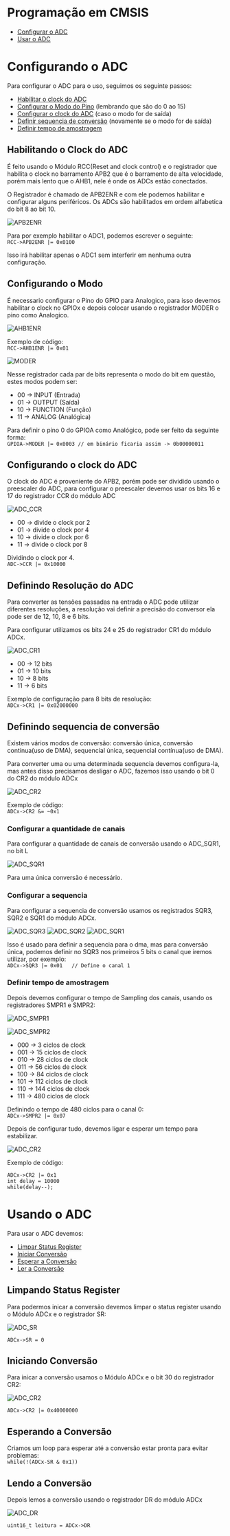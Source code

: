 # Programação em CMSIS

- [Configurar o ADC](#Configurando-o-ADC)
- [Usar o ADC](#Usando-o-ADC)

# Configurando o ADC

Para configurar o ADC para o uso, seguimos os seguinte passos:

- [Habilitar o clock do ADC](#Habilitando-o-Clock-do-ADC)
- [Configurar o Modo do Pino](#Configurando-o-Modo) (lembrando que são do 0 ao 15)
- [Configurar o clock do ADC](#Configurando-o-clock-do-ADC) (caso o modo for de saída)
- [Definir sequencia de conversão](#Definindo-sequencia-de-conversão) (novamente se o modo for de saída)
- [Definir tempo de amostragem](#Definir-tempo-de-amostragem)

## Habilitando o Clock do ADC

É feito usando o Módulo RCC(Reset and clock control) e o registrador que habilita o clock
no barramento APB2 que é o barramento de alta velocidade, porém mais lento que o AHB1, nele
é onde os ADCs estão conectados.

O Registrador é chamado de APB2ENR e com ele podemos habilitar e configurar alguns periféricos.
Os ADCs são habilitados em ordem alfabetica do bit 8 ao bit 10.

![APB2ENR](../imagens/APB2ENR.PNG)

Para por exemplo habilitar o ADC1, podemos escrever o seguinte:  
`RCC->APB2ENR |= 0x0100`

Isso irá habilitar apenas o ADC1 sem interferir em nenhuma outra configuração.

## Configurando o Modo

É necessario configurar o Pino do GPIO para Analogico, para isso devemos habilitar
o clock no GPIOx e depois colocar usando o registrador MODER o pino como Analogico.

![AHB1ENR](../imagens/HB1ENR.PNG)

Exemplo de código:  
`RCC->AHB1ENR |= 0x01`

![MODER](../imagens/MODER.PNG)

Nesse registrador cada par de bits representa o modo do bit em questão, estes modos
podem ser:

- 00 -> INPUT (Entrada)
- 01 -> OUTPUT (Saída)
- 10 -> FUNCTION (Função)
- 11 -> ANALOG (Analógica)

Para definir o pino 0 do GPIOA como Analógico, pode ser feito da seguinte forma:  
`GPIOA->MODER |= 0x0003 // em binário ficaria assim -> 0b00000011`

## Configurando o clock do ADC

O clock do ADC é proveniente do APB2, porém pode ser dividido usando o preescaler
do ADC, para configurar o preescaler devemos usar os bits 16 e 17 do registrador CCR do módulo ADC

![ADC_CCR](../imagens/ADC_CCR.png)

- 00 -> divide o clock por 2
- 01 -> divide o clock por 4
- 10 -> divide o clock por 6
- 11 -> divide o clock por 8
  
Dividindo o clock por 4.  
`ADC->CCR |= 0x10000`

## Definindo Resolução do ADC

Para converter as tensões passadas na entrada o ADC pode utilizar
diferentes resoluções, a resolução vai definir a precisão do conversor
ela pode ser de 12, 10, 8 e 6 bits.

Para configurar utilizamos os bits 24 e 25 do registrador CR1 do módulo
ADCx.


![ADC_CR1](../imagens/ADC_CR1.PNG)

- 00 -> 12 bits
- 01 -> 10 bits
- 10 -> 8 bits
- 11 -> 6 bits

Exemplo de configuração para 8 bits de resolução:  
`ADCx->CR1 |= 0x02000000`

## Definindo sequencia de conversão

Existem vários modos de conversão: conversão única, conversão contínua(uso de DMA), sequencial única,
sequencial contínua(uso de DMA).

Para converter uma ou uma determinada sequencia devemos configura-la, mas antes disso
precisamos desligar o ADC, fazemos isso usando o bit 0 do CR2 do módulo ADCx

![ADC_CR2](../imagens/ADC_CR2.PNG)

Exemplo de código:  
`ADCx->CR2 &= ~0x1`

### Configurar a quantidade de canais 

Para configurar a quantidade de canais de conversão usando o ADC_SQR1, no bit L  

![ADC_SQR1](../imagens/ADC_SQR1.PNG)

Para uma única conversão é necessário.

### Configurar a sequencia

Para configurar a sequencia de conversão usamos os registrados SQR3, SQR2 e SQR1 do
módulo ADCx.

![ADC_SQR3](../imagens/ADC_SQR3.PNG)
![ADC_SQR2](../imagens/ADC_SQR2.PNG)
![ADC_SQR1](../imagens/ADC_SQR1.PNG)

Isso é usado para definir a sequencia para o dma, mas para conversão única, podemos
definir no SQR3 nos primeiros 5 bits o canal que iremos utilizar, por exemplo:  
`ADCx->SQR3 |= 0x01   // Define o canal 1`

### Definir tempo de amostragem

Depois devemos configurar o tempo de Sampling dos canais, usando os registradores
SMPR1 e SMPR2:

![ADC_SMPR1](../imagens/ADC_SMPR1.png)

![ADC_SMPR2](../imagens/ADC_SMPR2.png)

- 000 -> 3 ciclos de clock
- 001 -> 15 ciclos de clock
- 010 -> 28 ciclos de clock
- 011 -> 56 ciclos de clock
- 100 -> 84 ciclos de clock
- 101 -> 112 ciclos de clock
- 110 -> 144 ciclos de clock
- 111 -> 480 ciclos de clock

Definindo o tempo de 480 ciclos para o canal 0:  
`ADCx->SMPR2 |= 0x07`

Depois de configurar tudo, devemos ligar e esperar um tempo para estabilizar.

![ADC_CR2](../imagens/ADC_CR2.PNG)

Exemplo de código:  

    ADCx->CR2 |= 0x1
    int delay = 10000
    while(delay--);


# Usando o ADC

Para usar o ADC devemos:  

- [Limpar Status Register](#Limpando-Status-Register)
- [Iniciar Conversão](#Iniciando-Conversão)
- [Esperar a Conversão](#Esperando-a-Conversão)
- [Ler a Conversão](#Lendo-a-Conversão)

## Limpando Status Register

Para podermos inicar a conversão devemos limpar o status register usando o 
Módulo ADCx e o registrador SR:

![ADC_SR](../imagens/ADC_SR.PNG)

`ADCx->SR = 0`

## Iniciando Conversão

Para inicar a conversão usamos o Módulo ADCx e o bit 30 do registrador CR2:

![ADC_CR2](../imagens/ADC_CR2.PNG)

`ADCx->CR2 |= 0x40000000`

## Esperando a Conversão

Criamos um loop para esperar até a conversão estar pronta para evitar problemas:  
`while(!(ADCx-SR & 0x1))`

## Lendo a Conversão

Depois lemos a conversão usando o registrador DR do módulo ADCx

![ADC_DR](../imagens/ADC_DR.PNG)

`uint16_t leitura = ADCx->DR`
